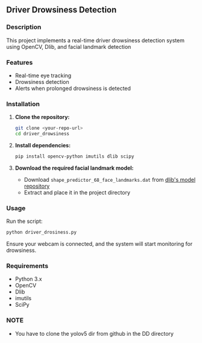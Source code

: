 ## Driver Drowsiness Detection  

### Description  
This project implements a real-time driver drowsiness detection system using OpenCV, Dlib, and facial landmark detection

### Features  
- Real-time eye tracking   
- Drowsiness detection  
- Alerts when prolonged drowsiness is detected

### Installation  

1. **Clone the repository:**  
   ```bash
   git clone <your-repo-url>
   cd driver_drowsiness
   ```

2. **Install dependencies:**  
   ```bash
   pip install opencv-python imutils dlib scipy
   ```

3. **Download the required facial landmark model:**  
   - Download `shape_predictor_68_face_landmarks.dat` from [dlib's model repository](http://dlib.net/files/shape_predictor_68_face_landmarks.dat.bz2)  
   - Extract and place it in the project directory  

### Usage  

Run the script:  
```bash
python driver_drosiness.py
```

Ensure your webcam is connected, and the system will start monitoring for drowsiness.  

### Requirements  
- Python 3.x  
- OpenCV  
- Dlib  
- imutils  
- SciPy  

### NOTE
 - You have to clone the yolov5 dir from github in the DD directory
